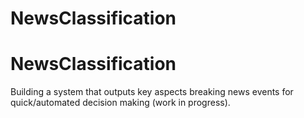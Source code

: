 # NewsClassification
# NewsClassification

Building a system that outputs key aspects breaking news events for quick/automated decision making (work in progress).
